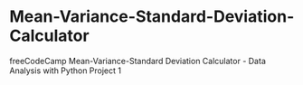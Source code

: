 # Mean-Variance-Standard-Deviation-Calculator
freeCodeCamp Mean-Variance-Standard Deviation Calculator - Data Analysis with Python Project 1
